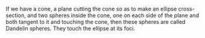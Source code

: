 If we have a cone, a plane cutting the cone so as to make an ellipse
cross-section, and two spheres inside the cone, one on each side of the
plane and both tangent to it and touching the cone, then these spheres
are called Dandelin spheres. They touch the ellipse at its foci.
